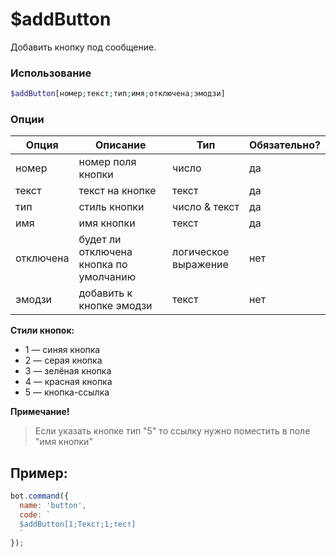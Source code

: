 # $addButton

Добавить кнопку под сообщение.

### Использование
 
```php
$addButton[номер;текст;тип;имя;отключена;эмодзи]
```

### Опции


| Опция | Описание | Тип | Обязательно? |
|--------|-------------|------|----------|
| номер | номер поля кнопки | число | да |
| текст | текст на кнопке | текст | да |
| тип | стиль кнопки | число & текст | да |
| имя | имя кнопки | текст | да |
| отключена | будет ли отключена кнопка по умолчанию | логическое выражение | нет |
| эмодзи | добавить к кнопке эмодзи | текст | нет |

**Стили кнопок:**
* 1 — синяя кнопка
* 2 — серая кнопка 
* 3 — зелёная кнопка
* 4 — красная кнопка 
* 5 — кнопка-ссылка

**Примечание!**

> Если указать кнопке тип "5" то ссылку нужно поместить в поле "имя кнопки"

## Пример:

```javascript
bot.command({
  name: 'button',
  code: `
  $addButton[1;Текст;1;тест]
  `
});
```
